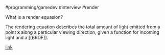 #programming/gamedev #interview #render

What is a render equasion?

The rendering equation describes the total amount of light emitted from a point **x** along a particular viewing direction, given a function for incoming light and a [[BRDF]].

[](en.wikipedia.org/wiki/Rendering_equation)
[link](https://en.wikipedia.org/wiki/Rendering_equation)